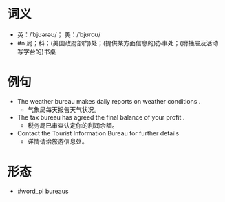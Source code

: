 # 词义
- 英：/ˈbjʊərəʊ/； 美：/ˈbjʊroʊ/
- #n 局；科；(美国政府部门)处；(提供某方面信息的)办事处；(附抽屉及活动写字台的)书桌
# 例句
- The weather bureau makes daily reports on weather conditions .
	- 气象局每天报告天气状况。
- The tax bureau has agreed the final balance of your profit .
	- 税务局已审查认定你的利润余额。
- Contact the Tourist Information Bureau for further details
	- 详情请洽旅游信息处。
# 形态
- #word_pl bureaus
